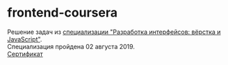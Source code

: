 # frontend-coursera
Решение задач из [специализации "Разработка интерфейсов: вёрстка и JavaScript"](https://www.coursera.org/specializations/razrabotka-interfeysov).  
Специализация пройдена 02 августа 2019.  
[Сертификат](https://www.coursera.org/account/accomplishments/specialization/certificate/5HB54R2HHBU3)
